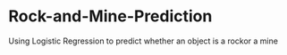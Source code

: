 # Rock-and-Mine-Prediction
Using Logistic Regression to predict whether an object is a rockor a mine
